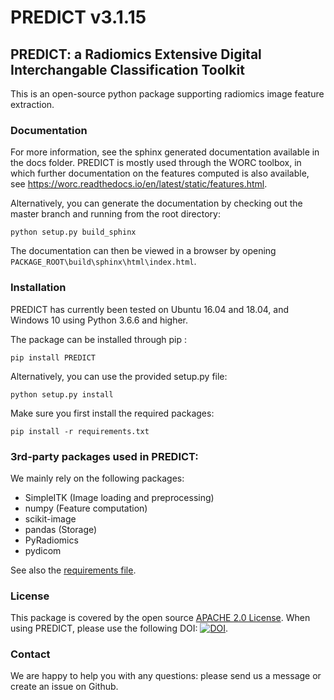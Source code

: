 # PREDICT v3.1.15

## PREDICT: a Radiomics Extensive Digital Interchangable Classification Toolkit

This is an open-source python package supporting radiomics image feature extraction.

### Documentation

For more information, see the sphinx generated documentation available in the docs folder.
PREDICT is mostly used through the WORC toolbox, in which further documentation
on the features computed is also available, see https://worc.readthedocs.io/en/latest/static/features.html.

Alternatively, you can generate the documentation by checking out the master branch and running from the root directory:

    python setup.py build_sphinx

The documentation can then be viewed in a browser by opening `PACKAGE_ROOT\build\sphinx\html\index.html`.

### Installation

PREDICT has currently been tested on Ubuntu 16.04 and 18.04, and Windows 10
using Python 3.6.6 and higher.

The package can be installed through pip :

    pip install PREDICT

Alternatively, you can use the provided setup.py file:

    python setup.py install

Make sure you first install the required packages:

    pip install -r requirements.txt


### 3rd-party packages used in PREDICT:
We mainly rely on the following packages:

 - SimpleITK (Image loading and preprocessing)
 - numpy (Feature computation)
 - scikit-image
 - pandas (Storage)
 - PyRadiomics
 - pydicom

See also the [requirements file](requirements.txt).

### License
This package is covered by the open source [APACHE 2.0 License](APACHE-LICENSE-2.0). When using PREDICT, please use the following DOI: [![DOI](https://zenodo.org/badge/doi/10.5281/zenodo.3854839.svg)](https://zenodo.org/badge/latestdoi/92298822).

### Contact
We are happy to help you with any questions: please send us a message or create an issue on Github.
